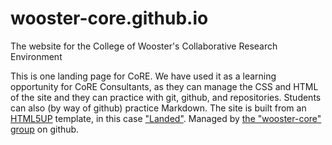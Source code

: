 # wooster-core.github.io
The website for the College of Wooster's Collaborative Research Environment

This is one landing page for CoRE. We have used it as a learning opportunity for CoRE Consultants, as they can manage the CSS and HTML of the site and they can practice with git, github, and repositories. Students can also (by way of github) practice Markdown. 
The site is built from an [HTML5UP](https://html5up.net/) template, in this case ["Landed"](https://html5up.net/landed). 
Managed by [the "wooster-core" group](https://github.com/wooster-core) on github.
